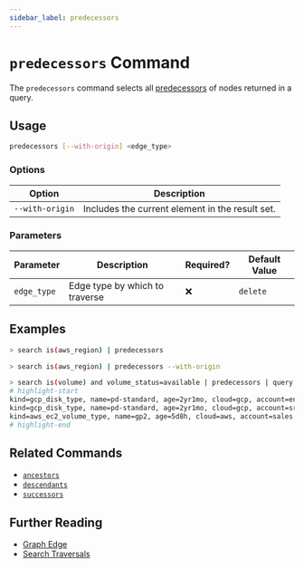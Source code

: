 ```yaml
---
sidebar_label: predecessors
---
```


# `predecessors` Command

The `predecessors` command selects all [predecessors](../../../concepts/graph/index.md#predecessor) of nodes returned in a query.

## Usage

```bash
predecessors [--with-origin] <edge_type>
```

### Options

| Option          | Description                                     |
| --------------- | ----------------------------------------------- |
| `--with-origin` | Includes the current element in the result set. |

### Parameters

| Parameter   | Description                    | Required? | Default Value |
| ----------- | ------------------------------ | --------- | ------------- |
| `edge_type` | Edge type by which to traverse | ❌        | `delete`      |

## Examples

```bash title="Equivalent to query is(aws_region) <--"
> search is(aws_region) | predecessors
```

```bash title="Equivalent to query is(aws_region) <-[0:1]-"
> search is(aws_region) | predecessors --with-origin
```

```bash
> search is(volume) and volume_status=available | predecessors | query is(volume_type)
# highlight-start
​kind=gcp_disk_type, name=pd-standard, age=2yr1mo, cloud=gcp, account=eng, region=us-central1, zone=us-central1-a
​kind=gcp_disk_type, name=pd-standard, age=2yr1mo, cloud=gcp, account=sre, region=us-central1, zone=us-central1-a
​kind=aws_ec2_volume_type, name=gp2, age=5d8h, cloud=aws, account=sales, region=us-west-2
# highlight-end
```

## Related Commands

- [`ancestors`](./ancestors.md)
- [`descendants`](./descendants.md)
- [`successors`](./successors.md)

## Further Reading

- [Graph Edge](../../../concepts/graph/index.md)
- [Search Traversals](../../search/traversals.md)

